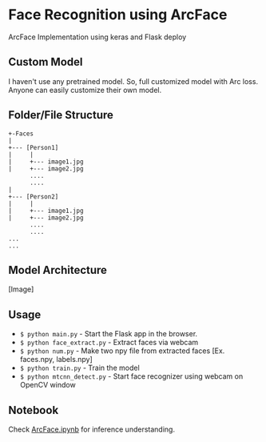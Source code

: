 # Face Recognition using ArcFace
ArcFace Implementation using keras and Flask deploy 

## Custom Model
I haven't use any pretrained model. So, full customized model with Arc loss. Anyone can easily customize their own model.

## Folder/File Structure
```
+-Faces
|
+--- [Person1]
|     |
|     +--- image1.jpg
|     +--- image2.jpg
      ....
      ....
|
+--- [Person2]
|     |
|     +--- image1.jpg
|     +--- image2.jpg
      ....
      ....
...
...
```

## Model Architecture
[Image]

## Usage
- `$ python main.py` - Start the Flask app in the browser.
- `$ python face_extract.py` - Extract faces via webcam
- `$ python num.py` - Make two npy file from extracted faces [Ex. faces.npy, labels.npy]
- `$ python train.py` - Train the model
- `$ python mtcnn_detect.py` - Start face recognizer using webcam on OpenCV window

## Notebook
Check [ArcFace.ipynb](https://github.com/niyazed/arcface-keras-flask/blob/master/ArcFace.ipynb) for inference understanding.
